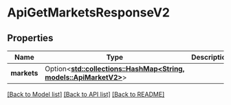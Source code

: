 # ApiGetMarketsResponseV2

## Properties

Name | Type | Description | Notes
------------ | ------------- | ------------- | -------------
**markets** | Option<[**std::collections::HashMap<String, models::ApiMarketV2>**](apiMarketV2.md)> |  | [optional]

[[Back to Model list]](../README.md#documentation-for-models) [[Back to API list]](../README.md#documentation-for-api-endpoints) [[Back to README]](../README.md)



